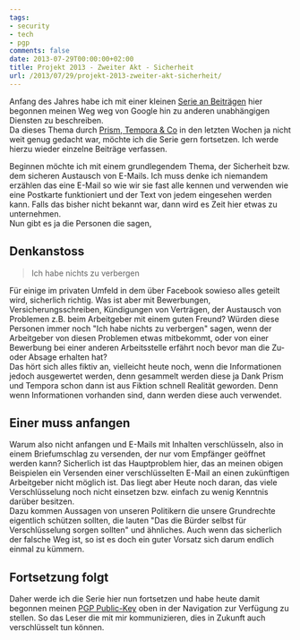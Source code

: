 ```yaml
---
tags:
- security
- tech
- pgp
comments: false
date: 2013-07-29T00:00:00+02:00
title: Projekt 2013 - Zweiter Akt - Sicherheit
url: /2013/07/29/projekt-2013-zweiter-akt-sicherheit/
---
```


Anfang des Jahres habe ich mit einer kleinen [Serie an Beiträgen](/2013/01/22/weniger-google-projekt-2013) hier begonnen meinen Weg weg von Google hin zu anderen unabhängigen Diensten zu beschreiben.  
Da dieses Thema durch [Prism, Tempora & Co](http://www.heise.de/thema/PRISM) in den letzten Wochen ja nicht weit genug gedacht war, möchte ich die Serie gern fortsetzen. Ich werde hierzu wieder einzelne Beiträge verfassen.

Beginnen möchte ich mit einem grundlegendem Thema, der Sicherheit bzw. dem sicheren Austausch von E-Mails. Ich muss denke ich niemandem erzählen das eine E-Mail so wie wir sie fast alle kennen und verwenden wie eine Postkarte funktioniert und der Text von jedem eingesehen werden kann. Falls das bisher nicht bekannt war, dann wird es Zeit hier etwas zu unternehmen.  
Nun gibt es ja die Personen die sagen,

## Denkanstoss

> Ich habe nichts zu verbergen

Für einige im privaten Umfeld in dem über Facebook sowieso alles geteilt wird, sicherlich richtig. Was ist aber mit Bewerbungen, Versicherungsschreiben, Kündigungen von Verträgen, der Austausch von Problemen z.B. beim Arbeitgeber mit einem guten Freund? Würden diese Personen immer noch "Ich habe nichts zu verbergen" sagen, wenn der Arbeitgeber von diesen Problemen etwas mitbekommt, oder von einer Bewerbung bei einer anderen Arbeitsstelle erfährt noch bevor man die Zu- oder Absage erhalten hat?  
Das hört sich alles fiktiv an, vielleicht heute noch, wenn die Informationen jedoch ausgewertet werden, denn gesammelt werden diese ja Dank Prism und Tempora schon dann ist aus Fiktion schnell Realität geworden. Denn wenn Informationen vorhanden sind, dann werden diese auch verwendet.

## Einer muss anfangen

Warum also nicht anfangen und E-Mails mit Inhalten verschlüsseln, also in einem Briefumschlag zu versenden, der nur vom Empfänger geöffnet werden kann? Sicherlich ist das Hauptproblem hier, das an meinen obigen Beispielen ein Versenden einer verschlüsselten E-Mail an einen zukünftigen Arbeitgeber nicht möglich ist. Das liegt aber Heute noch daran, das viele Verschlüsselung noch nicht einsetzen bzw. einfach zu wenig Kenntnis darüber besitzen.  
Dazu kommen Aussagen von unseren Politikern die unsere Grundrechte eigentlich schützen sollten, die lauten "Das die Bürder selbst für Verschlüsselung sorgen sollten" und ähnliches. Auch wenn das sicherlich der falsche Weg ist, so ist es doch ein guter Vorsatz sich darum endlich einmal zu kümmern.

## Fortsetzung folgt

Daher werde ich die Serie hier nun fortsetzen und habe heute damit begonnen meinen [PGP Public-Key](/pgp) oben in der Navigation zur Verfügung zu stellen. So das Leser die mit mir kommunizieren, dies in Zukunft auch verschlüsselt tun können.


